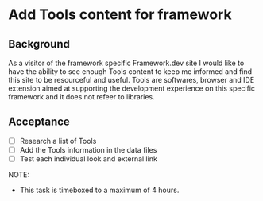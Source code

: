 # Add Tools content for framework

## Background

As a visitor of the framework specific Framework.dev site I would like to have the ability to see enough Tools content to keep me informed and find this site to be resourceful and useful. Tools are softwares, browser and IDE extension aimed at supporting the development experience on this specific framework and it does not refeer to libraries.

## Acceptance


- [ ] Research a list of Tools
- [ ] Add the Tools information in the data files
- [ ] Test each individual look and external link

NOTE:
- This task is timeboxed to a maximum of 4 hours.

